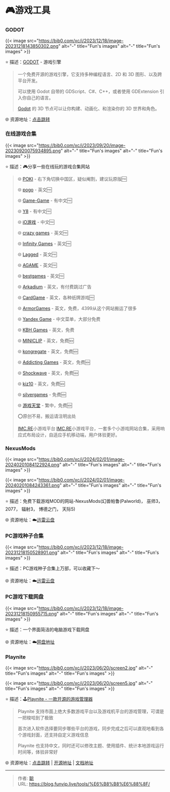 # 🎮游戏工具


### GODOT

{{< image src="https://bib0.com/xc/i/2023/12/18/image-20231218143850302.png" alt="-"  title="Fun's images" alt="-"  title="Fun's images" >}}  

⭐️  描述：[GODOT](https://godotengine.org/download/windows/) - 游戏引擎

>一个免费开源的游戏引擎，它支持多种编程语言、2D 和 3D 图形、以及跨平台开发。
>
>可以使用 Godot 自带的 GDScript、C#、C++，或者使用 GDExtension 引入你自己的语言。
>
>[Godot](https://godotengine.org/download/windows/) 的 3D 节点可以让你构建、动画化、和渲染你的 3D 世界和角色。

🌐 资源地址：[点击跳转](https://godotengine.org/download/windows/)

### 在线游戏合集

{{< image src="https://bib0.com/xc/i/2023/09/20/image-20230920075934895.png" alt="-"  title="Fun's images" alt="-"  title="Fun's images" >}}  

⭐️  描述：🎮分享一些在线玩的游戏合集网站

>🌐 [POKI](https://poki.com/) - 右下角切换中国区，疑似阉割，建议玩原版🆓
>
>🌐 [pogo](https://www.pogo.com/) - 英文🆓
>
>🌐 [Game-Game](https://tw.game-game.com/) - 有中文🆓
>
>🌐 [Y8](https://zh.y8.com/) - 有中文🆓
>
>🌐 [iO游戏](https://www.io233.com/) - 中文🆓
>
>🌐 [crazy games](https://www.crazygames.com/) - 英文🆓
>
>🌐 [Infinity Games](https://games.infinitynewtab.com/) - 英文🆓
>
>🌐 [Lagged](https://lagged.com/) - 英文🆓
>
>🌐 [AGAME](https://www.agame.com/) - 英文🆓
>
>🌐 [bestgames](https://www.bestgames.com/) - 英文🆓
>
>🌐 [Arkadium](https://www.arkadium.com/) - 英文，有付费跳过广告
>
>🌐 [CardGame](https://cardgames.io/) - 英文，各种纸牌游戏🆓
>
>🌐 [ArmorGames](https://armorgames.com/) - 英文，免费，4399从这个网站搬运了很多
>
>🌐 [Yandex Game](https://yandex.com/games/) - 中文菜单，大部分免费
>
>🌐 [KBH Games](https://kbhgames.com/) - 英文，免费
>
>🌐 [MINICLIP](https://www.miniclip.com/) - 英文，免费🆕
>
>🌐 [kongregate](https://www.kongregate.com/) - 英文，免费🆕
>
>🌐 [Addicting Games](https://www.addictinggames.com/) - 英文，免费🆕
>
>🌐 [Shockwave](https://www.shockwave.com/) - 英文，免费🆕
>
>🌐 [kiz10](https://kiz10.com/) - 英文，免费🆕
>
>🌐 [silvergames](https://www.silvergames.com/) - 免费🆕
>
>🌐 [游戏天堂](https://www.i-gamer.net/) - 繁中，免费🆕
>
>⭕️原创不易，搬运请注明出处
>
>[IMC.RE](https://games.imc.re/)小游戏平台
>[IMC.RE](https://games.imc.re/)小游戏平台，一套多个小游戏网站合集，采用响应式布局设计，自适应手机移动端，用户体验更好。

### NexusMods

{{< image src="https://bib0.com/xc/i/2024/02/01/image-20240201084122924.png" alt="-"  title="Fun's images" alt="-"  title="Fun's images" >}}  

{{< image src="https://bib0.com/xc/i/2024/02/01/image-20240201084243361.png" alt="-"  title="Fun's images" alt="-"  title="Fun's images" >}}  

⭐️  描述：免费下载游戏MOD的网站-NexusMods(幻兽帕鲁(Palworld)， 巫师3， 2077， 辐射3， 博德之门， 天际5)

🌐 资源地址：☁️[迅雷云盘](https://pan.xunlei.com/s/VNoptkA9DVyq_kDYBkNN2pyNA1?pwd=5y5j)

### PC游戏种子合集

{{< image src="https://bib0.com/xc/i/2023/12/18/image-20231218150528901.png" alt="-"  title="Fun's images" alt="-"  title="Fun's images" >}}  

⭐️  描述：PC游戏种子合集上万部，可以收藏下～

🌐 资源地址：☁️[迅雷云盘](https://pan.xunlei.com/s/VNjpKouvVjnDtOpyd_V6i9MLA1?pwd=5xau#)

### PC游戏下载网盘

{{< image src="https://bib0.com/xc/i/2023/12/18/image-20231218150955715.png" alt="-"  title="Fun's images" alt="-"  title="Fun's images" >}}  

⭐️  描述：一个界面简洁的电脑游戏下载网盘

🌐 资源地址：☁️[网盘地址](http://sj.ysupan.com/gbtgame#/)

### Playnite

{{< image src="https://bib0.com/xc/i/2023/06/20/screen2.jpg" alt="-"  title="Fun's images" alt="-"  title="Fun's images" >}}  

{{< image src="https://bib0.com/xc/i/2023/06/20/screen5.jpg" alt="-"  title="Fun's images" alt="-"  title="Fun's images" >}}  

⭐️  描述：🕹️[Playnite - 一款开源的游戏管理器](https://playnite.link/)

>Playnite 支持市面上绝大多数游戏平台以及游戏机平台的游戏管理，可谓是一把梭哈到了极致
>
>首次进入软件选择要同步哪些平台的游戏，同步完成之后可以直观地看到各个游戏封面，还支持自定义游戏信息
>
>Playnite 也支持中文，同时还可以修改主题、使用插件、统计本地游戏运行时间等，体验非常好

🌐 资源地址：[点击跳转](https://playnite.link/) | [开源地址](https://github.com/JosefNemec/Playnite) | [文档地址](https://api.playnite.link/docs/master/tutorials/extensions/intro.html)


---

> 作者: [聪](/about)  
> URL: https://blog.funvip.live/tools/%E6%B8%B8%E6%88%8F/  

